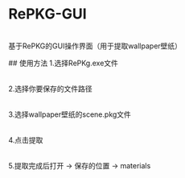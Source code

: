 # RePKG-GUI
\
基于RePKG的GUI操作界面（用于提取wallpaper壁纸）



\## 使用方法
1.选择RePKg.exe文件

\
2.选择你要保存的文件路径

\
3.选择wallpaper壁纸的scene.pkg文件

\
4.点击提取

\
5.提取完成后打开  ->  保存的位置  ->  materials
